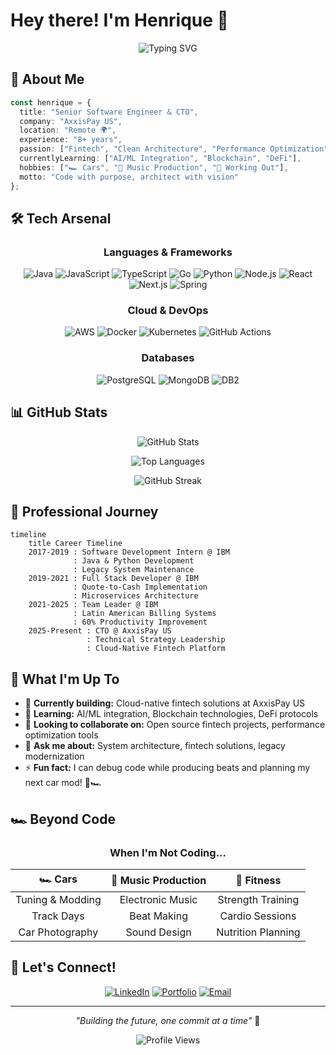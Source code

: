 # Hey there! I'm Henrique 👋

<div align="center">
  
![Typing SVG](https://readme-typing-svg.herokuapp.com?font=Fira+Code&pause=1000&color=00D9FF&center=true&vCenter=true&width=435&lines=Senior+Software+Engineer;CTO+%40+AxxisPay+US;Full-Stack+Developer;Fintech+Enthusiast;Car+Lover+%F0%9F%8F%8E;Music+Producer+%F0%9F%8E%B5;Gym+Rat+%F0%9F%92%AA)

</div>

## 🚀 About Me

```typescript
const henrique = {
  title: "Senior Software Engineer & CTO",
  company: "AxxisPay US",
  location: "Remote 🌍",
  experience: "8+ years",
  passion: ["Fintech", "Clean Architecture", "Performance Optimization"],
  currentlyLearning: ["AI/ML Integration", "Blockchain", "DeFi"],
  hobbies: ["🏎️ Cars", "🎵 Music Production", "💪 Working Out"],
  motto: "Code with purpose, architect with vision"
};
```

## 🛠️ Tech Arsenal

<div align="center">

### Languages & Frameworks
![Java](https://img.shields.io/badge/Java-ED8B00?style=for-the-badge&logo=openjdk&logoColor=white)
![JavaScript](https://img.shields.io/badge/JavaScript-F7DF1E?style=for-the-badge&logo=javascript&logoColor=black)
![TypeScript](https://img.shields.io/badge/TypeScript-007ACC?style=for-the-badge&logo=typescript&logoColor=white)
![Go](https://img.shields.io/badge/Go-00ADD8?style=for-the-badge&logo=go&logoColor=white)
![Python](https://img.shields.io/badge/Python-3776AB?style=for-the-badge&logo=python&logoColor=white)
![Node.js](https://img.shields.io/badge/Node.js-43853D?style=for-the-badge&logo=node.js&logoColor=white)
![React](https://img.shields.io/badge/React-20232A?style=for-the-badge&logo=react&logoColor=61DAFB)
![Next.js](https://img.shields.io/badge/Next.js-000000?style=for-the-badge&logo=next.js&logoColor=white)
![Spring](https://img.shields.io/badge/Spring-6DB33F?style=for-the-badge&logo=spring&logoColor=white)

### Cloud & DevOps
![AWS](https://img.shields.io/badge/AWS-232F3E?style=for-the-badge&logo=amazon-aws&logoColor=white)
![Docker](https://img.shields.io/badge/Docker-2496ED?style=for-the-badge&logo=docker&logoColor=white)
![Kubernetes](https://img.shields.io/badge/Kubernetes-326CE5?style=for-the-badge&logo=kubernetes&logoColor=white)
![GitHub Actions](https://img.shields.io/badge/GitHub_Actions-2088FF?style=for-the-badge&logo=github-actions&logoColor=white)

### Databases
![PostgreSQL](https://img.shields.io/badge/PostgreSQL-316192?style=for-the-badge&logo=postgresql&logoColor=white)
![MongoDB](https://img.shields.io/badge/MongoDB-4EA94B?style=for-the-badge&logo=mongodb&logoColor=white)
![DB2](https://img.shields.io/badge/IBM_DB2-052FAD?style=for-the-badge&logo=ibm&logoColor=white)

</div>

## 📊 GitHub Stats

<div align="center">
  
![GitHub Stats](https://github-readme-stats.vercel.app/api?username=hgthome&show_icons=true&theme=tokyonight&hide_border=true&count_private=true)

![Top Languages](https://github-readme-stats.vercel.app/api/top-langs/?username=hgthome&layout=compact&theme=tokyonight&hide_border=true)

![GitHub Streak](https://github-readme-streak-stats.herokuapp.com/?user=hgthome&theme=tokyonight&hide_border=true)

</div>

## 🏢 Professional Journey

```mermaid
timeline
    title Career Timeline
    2017-2019 : Software Development Intern @ IBM
              : Java & Python Development
              : Legacy System Maintenance
    2019-2021 : Full Stack Developer @ IBM
              : Quote-to-Cash Implementation
              : Microservices Architecture
    2021-2025 : Team Leader @ IBM
              : Latin American Billing Systems
              : 60% Productivity Improvement
    2025-Present : CTO @ AxxisPay US
                 : Technical Strategy Leadership
                 : Cloud-Native Fintech Platform
```

## 🎯 What I'm Up To

- 🔭 **Currently building:** Cloud-native fintech solutions at AxxisPay US
- 🌱 **Learning:** AI/ML integration, Blockchain technologies, DeFi protocols
- 👯 **Looking to collaborate on:** Open source fintech projects, performance optimization tools
- 💬 **Ask me about:** System architecture, fintech solutions, legacy modernization
- ⚡ **Fun fact:** I can debug code while producing beats and planning my next car mod! 🎵🏎️

## 🏎️ Beyond Code

<div align="center">

### When I'm Not Coding...

| 🏎️ **Cars** | 🎵 **Music Production** | 💪 **Fitness** |
|:---:|:---:|:---:|
| Tuning & Modding | Electronic Music | Strength Training |
| Track Days | Beat Making | Cardio Sessions |
| Car Photography | Sound Design | Nutrition Planning |

</div>

## 🤝 Let's Connect!

<div align="center">

[![LinkedIn](https://img.shields.io/badge/LinkedIn-0077B5?style=for-the-badge&logo=linkedin&logoColor=white)](https://linkedin.com/in/hgthome)
[![Portfolio](https://img.shields.io/badge/Portfolio-FF5722?style=for-the-badge&logo=todoist&logoColor=white)](https://hgtho.me)
[![Email](https://img.shields.io/badge/Email-D14836?style=for-the-badge&logo=gmail&logoColor=white)](mailto:henrique.thome@outlook.com)

</div>

---

<div align="center">
  
*"Building the future, one commit at a time"* 🚀

![Profile Views](https://komarev.com/ghpvc/?username=hgthome&color=blueviolet&style=for-the-badge)

</div>
